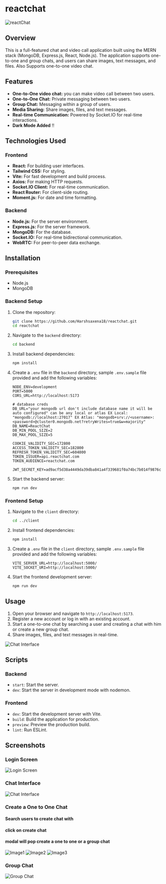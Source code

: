 # reactchat

![reactChat](./screenshots/hero_dark1.png)

## Overview 

This is a full-featured chat and video call application built using the MERN stack (MongoDB, Express.js, React, Node.js). The application supports one-to-one and group chats, and users can share images, text messages, and files. Also Supports one-to-one video chat.

## Features

- **One-to-One video chat:** you can make video call between two users.
- **One-to-One Chat:** Private messaging between two users.
- **Group Chat:** Messaging within a group of users.
- **Media Sharing:** Share images, files, and text messages.
- **Real-time Communication:** Powered by Socket.IO for real-time interactions.
- **Dark Mode Added** !!

## Technologies Used

### Frontend

- **React:** For building user interfaces.
- **Tailwind CSS:** For styling.
- **Vite:** For fast development and build process.
- **Axios:** For making HTTP requests.
- **Socket.IO Client:** For real-time communication.
- **React Router:** For client-side routing.
- **Moment.js:** For date and time formatting.

### Backend

- **Node.js:** For the server environment.
- **Express.js:** For the server framework.
- **MongoDB:** For the database.
- **Socket.IO:** For real-time bidirectional communication.
- **WebRTC:** For peer-to-peer data exchange.

## Installation

### Prerequisites

- Node.js
- MongoDB

### Backend Setup

1. Clone the repository:

   ```sh
   git clone https://github.com/Harshsaxena18/reactchat.git
   cd reactchat
   ```

2. Navigate to the `backend` directory:

   ```sh
   cd backend
   ```

3. Install backend dependencies:

   ```sh
   npm install
   ```

4. Create a `.env` file in the `backend` directory, sample `.env.sample` file provided and add the following variables:

   ```env
   NODE_ENV=development
   PORT=5000
   CORS_URL=http://localhost:5173

   # database creds
   DB_URL="your mongodb url don't include database name it will be auto configured" can be any local or atlas EX Local: "mongodb://localhost:27017" EX Atlas: "mongodb+srv://<username>:<password>@cluster0.mongodb.net?retryWrites=true&w=majority"
   DB_NAME=ReactChat
   DB_MIN_POOL_SIZE=2
   DB_MAX_POOL_SIZE=5

   COOKIE_VALIDITY_SEC=172800
   ACCESS_TOKEN_VALIDITY_SEC=182800
   REFRESH_TOKEN_VALIDITY_SEC=604800
   TOKEN_ISSUER=api.reactchat.com
   TOKEN_AUDIENCE=reactchat.com

   JWT_SECRET_KEY=ad9acf5d38a4449da39dba841a4f339681f0a74bc7b014f9876cba55f48563fd

   ```

5. Start the backend server:

   ```sh
   npm run dev
   ```

### Frontend Setup

1. Navigate to the `client` directory:

   ```sh
   cd ../client
   ```

2. Install frontend dependencies:

   ```sh
   npm install
   ```

3. Create a `.env` file in the `client` directory, sample `.env.sample` file provided and add the following variables:

   ```env
   VITE_SERVER_URL=http://localhost:5000/
   VITE_SOCKET_URI=http://localhost:5000/
   ```

4. Start the frontend development server:

   ```sh
   npm run dev
   ```

## Usage

1. Open your browser and navigate to `http://localhost:5173`.
2. Register a new account or log in with an existing account.
3. Start a one-to-one chat by searching a user and creating a chat with him or create a new group chat.
4. Share images, files, and text messages in real-time.

![Chat Interface](./screenshots/chat_interface.png)

## Scripts

### Backend

- `start`: Start the server.
- `dev`: Start the server in development mode with nodemon.

### Frontend

- `dev`: Start the development server with Vite.
- `build`: Build the application for production.
- `preview`: Preview the production build.
- `lint`: Run ESLint.

## Screenshots

### Login Screen

![Login Screen](./screenshots/login_dark.png)

### Chat Interface

![Chat Interface](./screenshots/hero_light1.png)

### Create a One to One Chat

#### Search users to create chat with

#### click on create chat

#### modal will pop create a one to one or a group chat

![Image1](./screenshots/searchUsers.png) ![Image2](./screenshots/createChatModal.png) ![Image3](./screenshots/createGroupChatModal2.png)

### Group Chat

![Group Chat](./screenshots/createdGroupChat.png)
#
